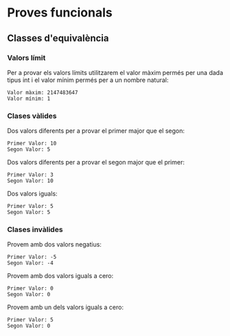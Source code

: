 # Proves funcionals

## Classes d'equivalència

### Valors límit

Per a provar els valors límits utilitzarem el valor màxim permés per una dada tipus int i el valor mínim permés per a un nombre natural:

    Valor màxim: 2147483647
    Valor mínim: 1


### Clases vàlides

Dos valors diferents per a provar el primer major que el segon:

    Primer Valor: 10
    Segon Valor: 5

Dos valors diferents per a provar el segon major que el primer:

    Primer Valor: 3
    Segon Valor: 10

Dos valors iguals:

    Primer Valor: 5
    Segon Valor: 5


### Clases invàlides

Provem amb dos valors negatius:

    Primer Valor: -5
    Segon Valor: -4

Provem amb dos valors iguals a cero:

    Primer Valor: 0
    Segon Valor: 0

Provem amb un dels valors iguals a cero:

    Primer Valor: 5
    Segon Valor: 0